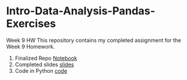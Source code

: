 # Intro-Data-Analysis-Pandas-Exercises
Week 9 HW
This repository contains my completed assignment for the Week 9 Homework. 
 
 1. Finalized Repo [Notebook](https://github.com/lexi-co-graphic/Intro-Data-Analysis-Pandas-Exercises.git)
 2. Completed slides [slides]()
 3. Code in Python [code](https://github.com/lexi-co-graphic/Intro-Data-Analysis-Pandas-Exercises/blob/9bc2382c17f1ace3e286f0869888b6acd0aeff3b/Intro-Data-Analysis-Pandas-Exercises.ipynb)
